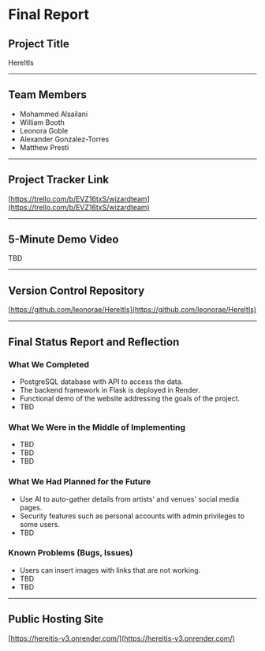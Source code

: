 # Final Report

## Project Title
HereItIs

---

## Team Members
- Mohammed Alsailani	
- William Booth	
- Leonora Goble	
- Alexander Gonzalez-Torres
- Matthew Presti	

---

## Project Tracker Link
[https://trello.com/b/EVZ16txS/wizardteam](https://trello.com/b/EVZ16txS/wizardteam)


---

## 5-Minute Demo Video
TBD

---

## Version Control Repository
[https://github.com/leonorae/HereItIs](https://github.com/leonorae/HereItIs)

---

## Final Status Report and Reflection

### What We Completed
- PostgreSQL database with API to access the data.
- The backend framework in Flask is deployed in Render.
- Functional demo of the website addressing the goals of the project.
- TBD

### What We Were in the Middle of Implementing
- TBD
- TBD
- TBD

### What We Had Planned for the Future
- Use AI to auto-gather details from artists' and venues' social media pages.
- Security features such as personal accounts with admin privileges to some users.
- TBD

### Known Problems (Bugs, Issues)
- Users can insert images with links that are not working. 
- TBD
- TBD

---

## Public Hosting Site
[https://hereitis-v3.onrender.com/](https://hereitis-v3.onrender.com/)

